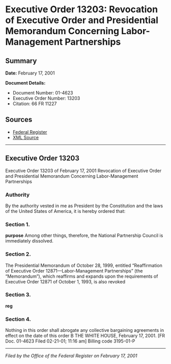 # Executive Order 13203: Revocation of Executive Order and Presidential Memorandum Concerning Labor-Management Partnerships

## Summary

**Date:** February 17, 2001

**Document Details:**
- Document Number: 01-4623
- Executive Order Number: 13203
- Citation: 66 FR 11227

## Sources
- [Federal Register](https://www.federalregister.gov/documents/2001/02/22/01-4623/revocation-of-executive-order-and-presidential-memorandum-concerning-labor-management-partnerships)
- [XML Source](https://www.federalregister.gov/documents/full_text/xml/2001/02/22/01-4623.xml)

---

## Executive Order 13203

Executive Order 13203 of February 17, 2001
Revocation of Executive Order and Presidential 
Memorandum Concerning Labor-Management Partnerships
### Authority

By the authority vested in me as President by the Constitution and the laws of the United States of America, it is hereby ordered that:
### Section 1.

**purpose**
 Among other things, therefore, the National Partnership Council is immediately dissolved.
### Section 2.

The Presidential Memorandum of October 28, 1999, entitled “Reaffirmation of Executive Order 12871—Labor-Management Partnerships” (the “Memorandum”), which reaffirms and expands upon the requirements of Executive Order 12871 of October 1, 1993, is also revoked
### Section 3.

**reg**

### Section 4.

Nothing in this order shall abrogate any collective bargaining agreements in effect on the date of this order 
B
THE WHITE HOUSE,
February 17, 2001.
[FR Doc. 01-4623
Filed 02-21-01; 11:16 am]
Billing code 3195-01-P

---

*Filed by the Office of the Federal Register on February 17, 2001*
